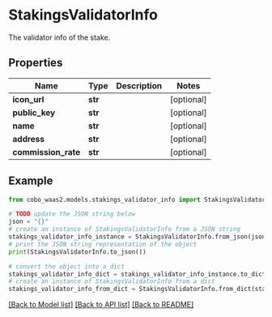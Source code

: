 # StakingsValidatorInfo

The validator info of the stake.

## Properties

Name | Type | Description | Notes
------------ | ------------- | ------------- | -------------
**icon_url** | **str** |  | [optional] 
**public_key** | **str** |  | [optional] 
**name** | **str** |  | [optional] 
**address** | **str** |  | [optional] 
**commission_rate** | **str** |  | [optional] 

## Example

```python
from cobo_waas2.models.stakings_validator_info import StakingsValidatorInfo

# TODO update the JSON string below
json = "{}"
# create an instance of StakingsValidatorInfo from a JSON string
stakings_validator_info_instance = StakingsValidatorInfo.from_json(json)
# print the JSON string representation of the object
print(StakingsValidatorInfo.to_json())

# convert the object into a dict
stakings_validator_info_dict = stakings_validator_info_instance.to_dict()
# create an instance of StakingsValidatorInfo from a dict
stakings_validator_info_from_dict = StakingsValidatorInfo.from_dict(stakings_validator_info_dict)
```
[[Back to Model list]](../README.md#documentation-for-models) [[Back to API list]](../README.md#documentation-for-api-endpoints) [[Back to README]](../README.md)



